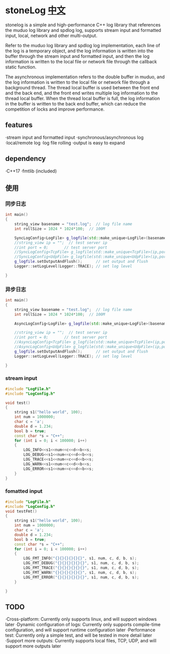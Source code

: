# stoneLog [中文](README.MD)

stonelog is a simple and high-performance C++ log library that references the muduo log library and spdlog log, supports stream input and formatted input, local, network and other multi-output.

Refer to the muduo log library and spdlog log implementation, each line of the log is a temporary object, and the log information is written into the buffer through the stream input and formatted input, and then the log information is written to the local file or network file through the callback static function.

The asynchronous implementation refers to the double buffer in muduo, and the log information is written to the local file or network file through a background thread. The thread local buffer is used between the front end and the back end, and the front end writes multiple log information to the thread local buffer. When the thread local buffer is full, the log information in the buffer is written to the back end buffer, which can reduce the competition of locks and improve performance.

## features
·stream input and formatted input
·synchronous/asynchronous log
·local/remote log
·log file rolling
·output is easy to expand

## dependency
·C++17
·fmtlib (included)


## 使用

### 同步日志

```c++
int main()
{
    string_view basename = "test.log";  // log file name
    int rollSize = 1024 * 1024*100;  // 100M

    SyncLogConfig<LogFile> g_logfile(std::make_unique<LogFile>(basename, rollSize));  // set local log file
    //string_view ip = "";  // test server ip
    //int port = 0;       // test server port
    //SyncLogConfig<TcpFile> g_logfile(std::make_unique<TcpFile>(ip,port));
    //SyncLogConfig<UdpFile> g_logfile(std::make_unique<UdpFile>(ip,port));
    g_logfile.setOutputAndFlush();      // set output and flush
    Logger::setLogLevel(Logger::TRACE); // set log level

}
```

### 异步日志

```c++
int main()
{
    string_view basename = "test.log";  // log file name
    int rollSize = 1024 * 1024*100;  // 100M

    AsyncLogConfig<LogFile> g_logfile(std::make_unique<LogFile>(basename, rollSize));  // set local log file

    //string_view ip = "";  // test server ip
    //int port = 0;       // test server port
    //AsyncLogConfig<TcpFile> g_logfile(std::make_unique<TcpFile>(ip,port));
    //AsyncLogConfig<UdpFile> g_logfile(std::make_unique<UdpFile>(ip,port));  
    g_logfile.setOutputAndFlush();      // set output and flush
    Logger::setLogLevel(Logger::TRACE); // set log level

}
```

### stream input

```c++
#include "LogFile.h"
#include "LogConfig.h"

void test()
{
    string s1("hello world", 100);
    int num = 1000000;
    char c = 'a';
    double d = 1.234;
    bool b = true;
    const char *s = "C++";
    for (int i = 0; i < 100000; i++)
    {
        LOG_INFO<<s1<<num<<c<<d<<b<<s;
        LOG_DEBUG<<s1<<num<<c<<d<<b<<s;
        LOG_TRACE<<s1<<num<<c<<d<<b<<s;
        LOG_WARN<<s1<<num<<c<<d<<b<<s;
        LOG_ERROR<<s1<<num<<c<<d<<b<<s;
    }
}
```

### fomatted input

```c++
#include "LogFile.h"
#include "LogConfig.h"
void testFmt()
{
    string s1("hello world", 100);
    int num = 1000000;
    char c = 'a';
    double d = 1.234;
    bool b = true;
    const char *s = "C++";
    for (int i = 0; i < 100000; i++)
    {
        LOG_FMT_INFO("{}{}{}{}{}{}", s1, num, c, d, b, s);
        LOG_FMT_DEBUG("{}{}{}{}{}{}", s1, num, c, d, b, s);
        LOG_FMT_TRACE("{}{}{}{}{}{}", s1, num, c, d, b, s);
        LOG_FMT_WARN("{}{}{}{}{}{}", s1, num, c, d, b, s);
        LOG_FMT_ERROR("{}{}{}{}{}{}", s1, num, c, d, b, s);
    }

}
```


## TODO

·Cross-platform: Currently only supports linux, and will support windows later
·Dynamic configuration of logs: Currently only supports compile-time configuration, and will support runtime configuration later
·Performance test: Currently only a simple test, and will be tested in more detail later
·Support more outputs: Currently supports local files, TCP, UDP, and will support more outputs later

